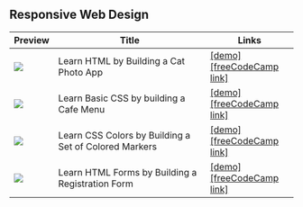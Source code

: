 ## Responsive Web Design

| Preview | Title | Links |
|---------|-------|-------|
| [![](https://img.youtube.com/vi/j3I84FR2U6Q/mqdefault.jpg)](https://youtu.be/j3I84FR2U6Q) | Learn HTML by Building a Cat Photo App | [[demo]](./cat-photo-app/) <br /> [[freeCodeCamp link]](https://www.freecodecamp.org/learn/2022/responsive-web-design/learn-html-by-building-a-cat-photo-app/) |
| [![](https://img.youtube.com/vi/9o6tG06eJMs/mqdefault.jpg)](https://youtu.be/9o6tG06eJMs) | Learn Basic CSS by building a Cafe Menu | [[demo]](./cafe-menu/)<br />[[freeCodeCamp link]](https://www.freecodecamp.org/learn/2022/responsive-web-design/learn-basic-css-by-building-a-cafe-menu/) |
| [![](https://img.youtube.com/vi/iqrHIz0nMHw/mqdefault.jpg)](https://youtu.be/iqrHIz0nMHw) | Learn CSS Colors by Building a Set of Colored Markers | [[demo]](./css-color-markers/)<br />[[freeCodeCamp link]](https://www.freecodecamp.org/learn/2022/responsive-web-design/learn-css-colors-by-building-a-set-of-colored-markers/) |
| [![](https://img.youtube.com/vi/hAsFqy1dRJM/mqdefault.jpg)](https://youtu.be/hAsFqy1dRJM) | Learn HTML Forms by Building a Registration Form | [[demo]](./registration-form/)<br />[[freeCodeCamp link]](https://www.freecodecamp.org/learn/2022/responsive-web-design/learn-html-forms-by-building-a-registration-form/) |
